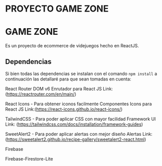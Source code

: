 

# PROYECTO GAME ZONE

# GAME ZONE

Es un proyecto de ecommerce de videjuegos hecho en ReactJS.



## Dependencias 

Si bien todas las dependencias se instalan con el comando `npm install` a continuación las detallaré para que sean tomadas en cuenta:

React Router DOM v6 
Enrutador para React JS
Link:(https://reactrouter.com/en/main/)


React Icons - Para obtener iconos facilmente
Componentes Icons para React JS 
Link:(https://react-icons.github.io/react-icons/) 


TailwindCSS - Para poder aplicar CSS con mayor facilidad
Framework UI 
Link: (https://tailwindcss.com/docs/installation/framework-guides)

SweetAlert2 - Para poder aplicar alertas con mejor diseño
Alertas
Link: (https://sweetalert2.github.io/recipe-gallery/sweetalert2-react.html)

Firebase

Firebase-Firestore-Lite



